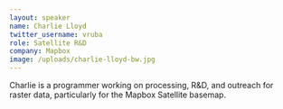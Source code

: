 ```yaml
---
layout: speaker
name: Charlie Lloyd
twitter_username: vruba
role: Satellite R&D
company: Mapbox
image: /uploads/charlie-lloyd-bw.jpg
---
```


Charlie is a programmer working on processing, R&D, and outreach for raster data, particularly for the Mapbox Satellite basemap.